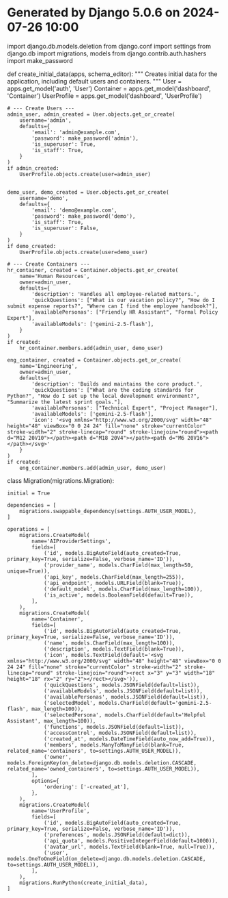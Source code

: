 # Generated by Django 5.0.6 on 2024-07-26 10:00

import django.db.models.deletion
from django.conf import settings
from django.db import migrations, models
from django.contrib.auth.hashers import make_password


def create_initial_data(apps, schema_editor):
    """
    Creates initial data for the application, including default users and containers.
    """
    User = apps.get_model('auth', 'User')
    Container = apps.get_model('dashboard', 'Container')
    UserProfile = apps.get_model('dashboard', 'UserProfile')

    # --- Create Users ---
    admin_user, admin_created = User.objects.get_or_create(
        username='admin',
        defaults={
            'email': 'admin@example.com',
            'password': make_password('admin'),
            'is_superuser': True,
            'is_staff': True,
        }
    )
    if admin_created:
        UserProfile.objects.create(user=admin_user)


    demo_user, demo_created = User.objects.get_or_create(
        username='demo',
        defaults={
            'email': 'demo@example.com',
            'password': make_password('demo'),
            'is_staff': True,
            'is_superuser': False,
        }
    )
    if demo_created:
        UserProfile.objects.create(user=demo_user)

    # --- Create Containers ---
    hr_container, created = Container.objects.get_or_create(
        name='Human Resources',
        owner=admin_user,
        defaults={
            'description': 'Handles all employee-related matters.',
            'quickQuestions': ["What is our vacation policy?", "How do I submit expense reports?", "Where can I find the employee handbook?"],
            'availablePersonas': ["Friendly HR Assistant", "Formal Policy Expert"],
            'availableModels': ['gemini-2.5-flash'],
        }
    )
    if created:
        hr_container.members.add(admin_user, demo_user)

    eng_container, created = Container.objects.get_or_create(
        name='Engineering',
        owner=admin_user,
        defaults={
            'description': 'Builds and maintains the core product.',
            'quickQuestions': ["What are the coding standards for Python?", "How do I set up the local development environment?", "Summarize the latest sprint goals."],
            'availablePersonas': ["Technical Expert", "Project Manager"],
            'availableModels': ['gemini-2.5-flash'],
            'icon': '<svg xmlns="http://www.w3.org/2000/svg" width="48" height="48" viewBox="0 0 24 24" fill="none" stroke="currentColor" stroke-width="2" stroke-linecap="round" stroke-linejoin="round"><path d="M12 20V10"></path><path d="M18 20V4"></path><path d="M6 20V16"></path></svg>'
        }
    )
    if created:
        eng_container.members.add(admin_user, demo_user)


class Migration(migrations.Migration):

    initial = True

    dependencies = [
        migrations.swappable_dependency(settings.AUTH_USER_MODEL),
    ]

    operations = [
        migrations.CreateModel(
            name='AIProviderSettings',
            fields=[
                ('id', models.BigAutoField(auto_created=True, primary_key=True, serialize=False, verbose_name='ID')),
                ('provider_name', models.CharField(max_length=50, unique=True)),
                ('api_key', models.CharField(max_length=255)),
                ('api_endpoint', models.URLField(blank=True)),
                ('default_model', models.CharField(max_length=100)),
                ('is_active', models.BooleanField(default=True)),
            ],
        ),
        migrations.CreateModel(
            name='Container',
            fields=[
                ('id', models.BigAutoField(auto_created=True, primary_key=True, serialize=False, verbose_name='ID')),
                ('name', models.CharField(max_length=100)),
                ('description', models.TextField(blank=True)),
                ('icon', models.TextField(default='<svg xmlns="http://www.w3.org/2000/svg" width="48" height="48" viewBox="0 0 24 24" fill="none" stroke="currentColor" stroke-width="2" stroke-linecap="round" stroke-linejoin="round"><rect x="3" y="3" width="18" height="18" rx="2" ry="2"></rect></svg>')),
                ('quickQuestions', models.JSONField(default=list)),
                ('availableModels', models.JSONField(default=list)),
                ('availablePersonas', models.JSONField(default=list)),
                ('selectedModel', models.CharField(default='gemini-2.5-flash', max_length=100)),
                ('selectedPersona', models.CharField(default='Helpful Assistant', max_length=100)),
                ('functions', models.JSONField(default=list)),
                ('accessControl', models.JSONField(default=list)),
                ('created_at', models.DateTimeField(auto_now_add=True)),
                ('members', models.ManyToManyField(blank=True, related_name='containers', to=settings.AUTH_USER_MODEL)),
                ('owner', models.ForeignKey(on_delete=django.db.models.deletion.CASCADE, related_name='owned_containers', to=settings.AUTH_USER_MODEL)),
            ],
            options={
                'ordering': ['-created_at'],
            },
        ),
        migrations.CreateModel(
            name='UserProfile',
            fields=[
                ('id', models.BigAutoField(auto_created=True, primary_key=True, serialize=False, verbose_name='ID')),
                ('preferences', models.JSONField(default=dict)),
                ('api_quota', models.PositiveIntegerField(default=1000)),
                ('avatar_url', models.TextField(blank=True, null=True)),
                ('user', models.OneToOneField(on_delete=django.db.models.deletion.CASCADE, to=settings.AUTH_USER_MODEL)),
            ],
        ),
        migrations.RunPython(create_initial_data),
    ]

